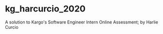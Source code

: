 # kg_harcurcio_2020
A solution to Kargo's Software Engineer Intern Online Assessment; by Harlie Curcio
